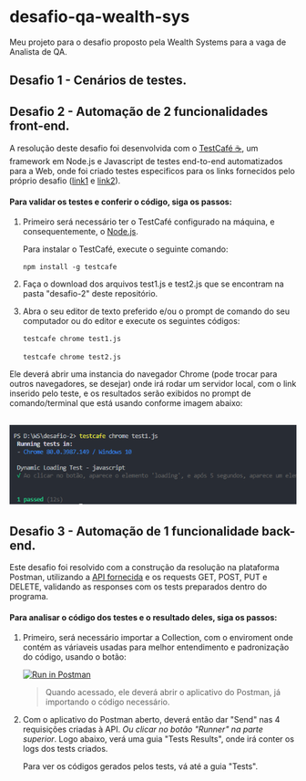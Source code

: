 # desafio-qa-wealth-sys
Meu projeto para o desafio proposto pela Wealth Systems para a vaga de Analista de QA.

## Desafio 1 - Cenários de testes.

## Desafio 2 - Automação de 2 funcionalidades front-end.

A resolução deste desafio foi desenvolvida com o [TestCafé ☕️](https://devexpress.github.io/testcafe/), um framework em Node.js e Javascript de testes end-to-end automatizados para a Web, onde foi criado testes especificos para os links fornecidos pelo próprio desafio ([link1](https://the-internet.herokuapp.com/dynamic_loading/1) e [link2](https://the-internet.herokuapp.com/challenging_dom)).

#### Para validar os testes e conferir o código, siga os passos:

1.  Primeiro será necessário ter o TestCafé configurado na máquina, e consequentemente, o [Node.js](https://nodejs.org/en/download/).

    Para instalar o TestCafé, execute o seguinte comando: 
        
        npm install -g testcafe
    
2.  Faça o download dos arquivos test1.js e test2.js que se encontram na pasta "desafio-2" deste repositório.

3.  Abra o seu editor de texto preferido e/ou o prompt de comando do seu computador ou do editor e execute os seguintes códigos:
    
        testcafe chrome test1.js
        
        testcafe chrome test2.js
        
Ele deverá abrir uma instancia do navegador Chrome (pode trocar para outros navegadores, se desejar) onde irá rodar um servidor local, com o link inserido pelo teste, e os resultados serão exibidos no prompt de comando/terminal que está usando conforme imagem abaixo:

![Output do terminal no Visual Studio Code](./images/scrsht_test1_output.png)
---

## Desafio 3 - Automação de 1 funcionalidade back-end.

Este desafio foi resolvido com a construção da resolução na plataforma Postman, utilizando a [API fornecida](http://jsonplaceholder.typicode.com/users/ "JSONPlaceHolder") e os requests GET, POST, PUT e DELETE, validando as responses com os tests preparados dentro do programa.

#### Para analisar o código dos testes e o resultado deles, siga os passos:

1.  Primeiro, será necessário importar a Collection, com o enviroment onde contém as váriaveis usadas para melhor entendimento e padronização do código, usando o botão:

    [![Run in Postman](https://run.pstmn.io/button.svg)](https://app.getpostman.com/run-collection/01a18f4a2110bc50eba2#?env%5BDesafio%20-%20Wealth%20Systems%5D=W3sia2V5IjoidXNlcl9pZCIsInZhbHVlIjoiNCIsImVuYWJsZWQiOnRydWV9LHsia2V5IjoidXJsIiwidmFsdWUiOiJodHRwOi8vanNvbnBsYWNlaG9sZGVyLnR5cGljb2RlLmNvbS91c2VycyIsImVuYWJsZWQiOnRydWV9XQ==)
    > Quando acessado, ele deverá abrir o aplicativo do Postman, já importando o código necessário.
    
2.  Com o aplicativo do Postman aberto, deverá então dar "Send" nas 4 requisições criadas à API. *Ou clicar no botão "Runner" na parte superior*. Logo abaixo, verá uma guia "Tests Results", onde irá conter os logs dos tests criados.

    Para ver os códigos gerados pelos tests, vá até a guia "Tests".

